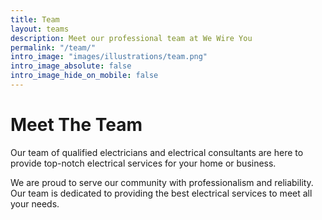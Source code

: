 ```yaml
---
title: Team
layout: teams
description: Meet our professional team at We Wire You
permalink: "/team/"
intro_image: "images/illustrations/team.png"
intro_image_absolute: false
intro_image_hide_on_mobile: false
---
```


# Meet The Team

Our team of qualified electricians and electrical consultants are here to provide top-notch electrical services for your home or business.

We are proud to serve our community with professionalism and reliability. Our team is dedicated to providing the best electrical services to meet all your needs.
